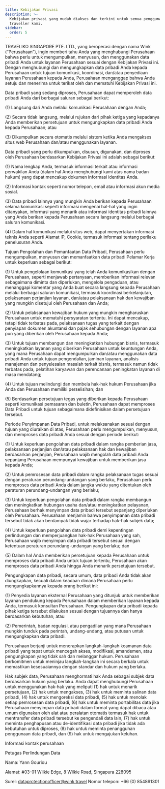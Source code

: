 ```yaml
---
title: Kebijakan Privasi
description: >-
  Kebijakan privasi yang mudah diakses dan terkini untuk semua pengguna
  traveller kami.
sidebar:
  order: 5
---
```

TRAVELIKO SINGAPORE PTE. LTD., yang beroperasi dengan nama Wink (“Perusahaan”), ingin memberi tahu Anda yang menghubungi Perusahaan bahwa perlu untuk mengumpulkan, menyusun, dan menggunakan data pribadi Anda untuk layanan Perusahaan sesuai dengan Kebijakan Privasi ini. Dengan menghubungi dan mengungkapkan data pribadi Anda kepada Perusahaan untuk tujuan komunikasi, koordinasi, dan/atau penyediaan layanan Perusahaan kepada Anda, Perusahaan menganggap bahwa Anda setuju dan menerima untuk terikat oleh dan mematuhi Kebijakan Privasi ini.

Data pribadi yang sedang diproses, Perusahaan dapat memperoleh data pribadi Anda dari berbagai saluran sebagai berikut:

(1) Langsung dari Anda melalui komunikasi Perusahaan dengan Anda;

(2) Secara tidak langsung, melalui rujukan dari pihak ketiga yang kepadanya Anda memberikan persetujuan untuk mengungkapkan data pribadi Anda kepada Perusahaan; atau

(3) Dikumpulkan secara otomatis melalui sistem ketika Anda mengakses situs web Perusahaan dan/atau menggunakan layanan.

Data pribadi yang perlu dikumpulkan, disusun, digunakan, dan diproses oleh Perusahaan berdasarkan Kebijakan Privasi ini adalah sebagai berikut:

(1) Nama lengkap Anda, termasuk informasi terkait atau informasi perwakilan Anda (dalam hal Anda menghubungi kami atas nama badan hukum) yang dapat mencakup dokumen informasi identitas Anda.

(2) Informasi kontak seperti nomor telepon, email atau informasi akun media sosial.

(3) Data pribadi lainnya yang mungkin Anda berikan kepada Perusahaan selama komunikasi seperti informasi mengenai hal-hal yang ingin ditanyakan, informasi yang menarik atau informasi identitas pribadi lainnya yang Anda berikan kepada Perusahaan secara langsung melalui berbagai saluran komunikasi.

(4) Dalam hal komunikasi melalui situs web, dapat menyertakan informasi teknis Anda seperti Alamat IP, Cookie, termasuk informasi tentang perilaku penelusuran Anda.

Tujuan Pengolahan dan Pemanfaatan Data Pribadi, Perusahaan perlu mengumpulkan, menyusun dan memanfaatkan data pribadi Pelamar Kerja untuk keperluan sebagai berikut:

(1) Untuk pengelolaan komunikasi yang telah Anda komunikasikan dengan Perusahaan, seperti menjawab pertanyaan, memberikan informasi relevan sebagaimana diminta dan diperlukan, mengelola pengaduan, atau menanggapi komentar yang Anda buat secara langsung kepada Perusahaan melalui berbagai saluran komunikasi, termasuk koordinasi berkelanjutan, pelaksanaan perjanjian layanan, dan/atau pelaksanaan hak dan kewajiban yang mungkin disetujui oleh Perusahaan dan Anda;

(2) Untuk pelaksanaan kewajiban hukum yang mungkin mengharuskan Perusahaan untuk mematuhi persyaratan tertentu. Ini dapat mencakup, tetapi tidak terbatas pada, pelaksanaan tugas yang terkait dengan penyiapan dokumen akuntansi dan pajak sehubungan dengan layanan apa pun yang diberikan oleh Perusahaan kepada Anda;

(3) Untuk tujuan membangun dan meningkatkan hubungan bisnis, termasuk meningkatkan layanan yang diberikan Perusahaan untuk keuntungan Anda, yang mana Perusahaan dapat mengumpulkan dan/atau menggunakan data pribadi Anda untuk tujuan pengendalian, jaminan layanan, analisis manajemen dan penyelesaian masalah terkait bisnis, termasuk namun tidak terbatas pada, pelatihan karyawan dan perencanaan peningkatan layanan di masa mendatang;

(4) Untuk tujuan melindungi dan membela hak-hak hukum Perusahaan jika Anda dan Perusahaan memiliki perselisihan; dan

(5) Berdasarkan persetujuan tegas yang diberikan kepada Perusahaan seperti komunikasi pemasaran dan buletin, Perusahaan dapat memproses Data Pribadi untuk tujuan sebagaimana didefinisikan dalam persetujuan tersebut.

Periode Penyimpanan Data Pribadi, untuk melaksanakan sesuai dengan tujuan yang diuraikan di atas, Perusahaan perlu mengumpulkan, menyusun, dan memproses data pribadi Anda sesuai dengan periode berikut:

(1) Untuk keperluan pengolahan data pribadi dalam rangka pemberian jasa, pelaksanaan perjanjian dan/atau pelaksanaan hak dan kewajiban berdasarkan perjanjian, Perusahaan wajib mengolah data pribadi Anda sepanjang Perusahaan mempunyai kewajiban untuk memberikan jasa kepada Anda;

(2) Untuk pemrosesan data pribadi dalam rangka pelaksanaan tugas sesuai dengan peraturan perundang-undangan yang berlaku, Perusahaan perlu memproses data pribadi Anda dalam jangka waktu yang ditentukan oleh peraturan perundang-undangan yang berlaku;

(3) Untuk keperluan pengolahan data pribadi dalam rangka membangun dan meningkatkan hubungan usaha dan/atau meningkatkan pelayanan, Perusahaan berhak menyimpan data pribadi tersebut sepanjang diperlukan oleh Perusahaan. Perusahaan menjamin bahwa penyimpanan data pribadi tersebut tidak akan berdampak tidak wajar terhadap hak-hak subjek data;

(4) Untuk keperluan pengolahan data pribadi demi kepentingan perlindungan dan memperjuangkan hak-hak Perusahaan yang sah, Perusahaan wajib menyimpan data pribadi tersebut sesuai dengan ketentuan peraturan perundang-undangan yang berlaku; dan

(5) Dalam hal Anda memberikan persetujuan kepada Perusahaan untuk memproses data pribadi Anda untuk tujuan tertentu, Perusahaan akan memproses data pribadi Anda hingga Anda menarik persetujuan tersebut.

Pengungkapan data pribadi, secara umum, data pribadi Anda tidak akan diungkapkan, kecuali dalam keadaan dimana Perusahaan perlu mengungkapkannya kepada orang berikut ini:

(1) Penyedia layanan eksternal Perusahaan yang ditunjuk untuk memberikan layanan pendukung kepada Perusahaan dalam memberikan layanan kepada Anda, termasuk konsultan Perusahaan. Pengungkapan data pribadi kepada pihak ketiga tersebut dilakukan sesuai dengan tujuannya dan hanya berdasarkan kebutuhan; atau

(2) Pemerintah, badan regulasi, atau pengadilan yang mana Perusahaan mungkin tunduk pada perintah, undang-undang, atau putusan untuk mengungkapkan data pribadi.

Perusahaan berjanji untuk menerapkan langkah-langkah keamanan data pribadi yang tepat untuk mencegah akses, modifikasi, amandemen, atau pengungkapan yang tidak sah dan melanggar hukum. Perusahaan berkomitmen untuk meninjau langkah-langkah ini secara berkala untuk memastikan kesesuaiannya dengan standar dan hukum yang berlaku.

Hak subjek data, Perusahaan menghormati hak Anda sebagai subjek data berdasarkan hukum yang berlaku. Anda dapat menghubungi Perusahaan untuk menggunakan hak-hak yang meliputi (1) hak untuk menarik persetujuan, (2) hak untuk mengakses, (3) hak untuk meminta salinan data pribadi, (4) hak untuk mengoreksi data pribadi, (5) hak untuk menolak setiap pemrosesan data pribadi, (6) hak untuk meminta portabilitas data jika Perusahaan menyimpan data pribadi dalam format yang dapat dibaca atau umum digunakan oleh alat atau peralatan otomatis termasuk hak untuk mentransfer data pribadi tersebut ke pengendali data lain, (7) hak untuk meminta penghapusan atau de-identifikasi data pribadi jika tidak ada kebutuhan untuk diproses, (8) hak untuk meminta penangguhan penggunaan data pribadi, dan (9) hak untuk mengajukan keluhan.

Informasi kontak perusahaan

Petugas Perlindungan Data

Nama: Yann Gouriou

Alamat: #03-01 Wilkie Edge, 8 Wilkie Road, Singapura 228095

Surel: dataprotectionofficer@wink.travel
Nomor telepon: +66 (0) 854891301

